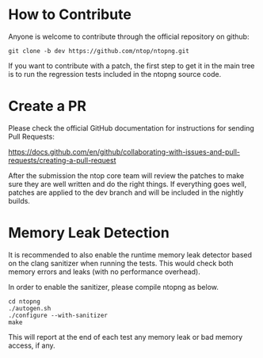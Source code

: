 How to Contribute
=================

Anyone is welcome to contribute through the official repository
on github:

```
git clone -b dev https://github.com/ntop/ntopng.git
```

If you want to contribute with a patch, the first step to get it
in the main tree is to run the regression tests included in the 
ntopng source code. 


Create a PR
===========

Please check the official GitHub documentation for instructions
for sending Pull Requests:

https://docs.github.com/en/github/collaborating-with-issues-and-pull-requests/creating-a-pull-request

After the submission the ntop core team will review the patches to
make sure they are well written and do the right things. If everything
goes well, patches are applied to the dev branch and will be included
in the nightly builds.


Memory Leak Detection
=====================

It is recommended to also enable the runtime memory leak detector
based on the clang sanitizer when running the tests. This would
check both memory errors and leaks (with no performance overhead). 

In order to enable the sanitizer, please compile ntopng as below.

```
cd ntopng
./autogen.sh
./configure --with-sanitizer
make
```

This will report at the end of each test any memory leak or bad
memory access, if any.
